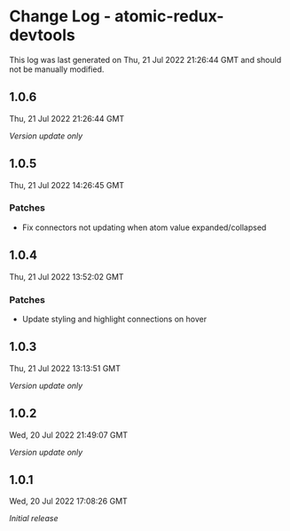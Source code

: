 # Change Log - atomic-redux-devtools

This log was last generated on Thu, 21 Jul 2022 21:26:44 GMT and should not be manually modified.

## 1.0.6
Thu, 21 Jul 2022 21:26:44 GMT

_Version update only_

## 1.0.5
Thu, 21 Jul 2022 14:26:45 GMT

### Patches

- Fix connectors not updating when atom value expanded/collapsed

## 1.0.4
Thu, 21 Jul 2022 13:52:02 GMT

### Patches

- Update styling and highlight connections on hover

## 1.0.3
Thu, 21 Jul 2022 13:13:51 GMT

_Version update only_

## 1.0.2
Wed, 20 Jul 2022 21:49:07 GMT

_Version update only_

## 1.0.1
Wed, 20 Jul 2022 17:08:26 GMT

_Initial release_

